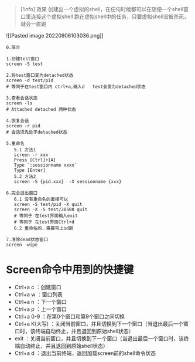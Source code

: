 > [!info] 效果
> 创建出一个虚拟的shell，在任何时候都可以在随便一个shell窗口里连接这个虚拟shell
> 跑在虚拟shell中的任务，只要虚拟shell没被杀死，就会一直跑

![[Pasted image 20220906103036.png]]

```shell
0.简介

1.创建test窗口
screen -S test

2.将test窗口变为detached状态
screen -d test/pid 
# 等同于在test窗口内 ctrl+a,输入d   test会变为detached状态

3.查看会话状态
screen -ls 
# Attached detached 两种状态

4.恢复会话
screen -r pid 
# 会话须先处于detached状态

5.重命名
   5.1 方法1
   screen -r xxx
   Press [Ctrl]+[A]
   Type `:sessionname xxxx`
   Type [Enter]
   5.2 方法2
   screen -S {pid.xxx}  -X sessionname {xxx}
   
6.完全退出窗口
   6.1 没有重命名的直接可以
   screen -S test/pid -X quit   
   screen -X -S test/28508 quit
   # 等同于 在test界面输入exit 
   # 等同于 在test界面Ctrl+d
   6.2 重命名的，需要带上id删

7.清除dead状态窗口
screen -wipe
```

# Screen命令中用到的快捷键
-   Ctrl+a c ：创建窗口
-   Ctrl+a w ：窗口列表
-   Ctrl+a n ：下一个窗口
-   Ctrl+a p ：上一个窗口
-   Ctrl+a 0-9 ：在第0个窗口和第9个窗口之间切换
-   Ctrl+a K(大写) ：关闭当前窗口，并且切换到下一个窗口（当退出最后一个窗口时，该终端自动终止，并且退回到原始shell状态）
-   exit ：关闭当前窗口，并且切换到下一个窗口（当退出最后一个窗口时，该终端自动终止，并且退回到原始shell状态）
-   Ctrl+a d ：退出当前终端，返回加载screen前的shell命令状态































